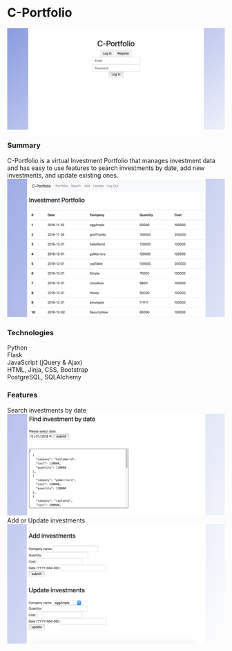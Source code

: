 # C-Portfolio
<img src="static/c-portfolio_homepage.png" alt="Image">

### Summary
C-Portfolio is a virtual Investment Portfolio that manages investment data and has easy to use features to search investments by date, add new investments, and update existing ones.
<img src="static/investment_portfolio.png" alt="Image">

### Technologies
Python<br>
Flask<br>
JavaScript (jQuery & Ajax) <br>
HTML, Jinja, CSS, Bootstrap<br>
PostgreSQL, SQLAlchemy

### Features
Search investments by date
<img src="static/search_inv.png" alt="Image">
<br>
Add or Update investments
<img src="static/add_update.png" alt="Image">
<br>
